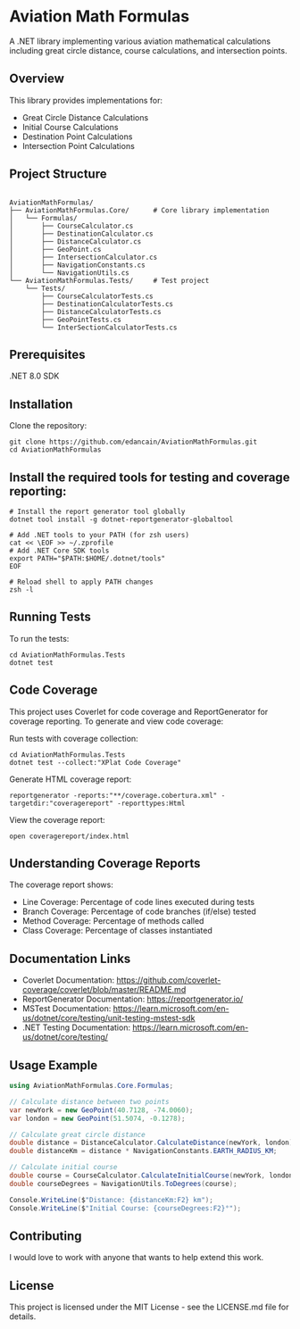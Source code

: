 # Aviation Math Formulas
A .NET library implementing various aviation mathematical calculations including great circle distance, course calculations, and intersection points.

## Overview
This library provides implementations for:
  - Great Circle Distance Calculations
  - Initial Course Calculations
  - Destination Point Calculations
  - Intersection Point Calculations

## Project Structure
```plaintext

AviationMathFormulas/
├── AviationMathFormulas.Core/      # Core library implementation
│   └── Formulas/
│       ├── CourseCalculator.cs
│       ├── DestinationCalculator.cs
│       ├── DistanceCalculator.cs
│       ├── GeoPoint.cs
│       ├── IntersectionCalculator.cs
│       ├── NavigationConstants.cs
│       └── NavigationUtils.cs
└── AviationMathFormulas.Tests/     # Test project
    └── Tests/
        ├── CourseCalculatorTests.cs
        ├── DestinationCalculatorTests.cs
        ├── DistanceCalculatorTests.cs
        ├── GeoPointTests.cs
        └── InterSectionCalculatorTests.cs
```

## Prerequisites

.NET 8.0 SDK

## Installation

Clone the repository:
```plaintext
git clone https://github.com/edancain/AviationMathFormulas.git
cd AviationMathFormulas
```

## Install the required tools for testing and coverage reporting:
```plaintext
# Install the report generator tool globally
dotnet tool install -g dotnet-reportgenerator-globaltool

# Add .NET tools to your PATH (for zsh users)
cat << \EOF >> ~/.zprofile
# Add .NET Core SDK tools
export PATH="$PATH:$HOME/.dotnet/tools"
EOF

# Reload shell to apply PATH changes
zsh -l
```

## Running Tests
To run the tests:
```plaintext
cd AviationMathFormulas.Tests
dotnet test
```

## Code Coverage
This project uses Coverlet for code coverage and ReportGenerator for coverage reporting.
To generate and view code coverage:

Run tests with coverage collection:
```plaintext
cd AviationMathFormulas.Tests
dotnet test --collect:"XPlat Code Coverage"
```

Generate HTML coverage report:
```plaintext
reportgenerator -reports:"**/coverage.cobertura.xml" -targetdir:"coveragereport" -reporttypes:Html
```

View the coverage report:
```plaintext
open coveragereport/index.html
```

## Understanding Coverage Reports
The coverage report shows:
  - Line Coverage: Percentage of code lines executed during tests
  - Branch Coverage: Percentage of code branches (if/else) tested
  - Method Coverage: Percentage of methods called
  - Class Coverage: Percentage of classes instantiated

## Documentation Links

- Coverlet Documentation: https://github.com/coverlet-coverage/coverlet/blob/master/README.md
- ReportGenerator Documentation: https://reportgenerator.io/
- MSTest Documentation: https://learn.microsoft.com/en-us/dotnet/core/testing/unit-testing-mstest-sdk
- .NET Testing Documentation: https://learn.microsoft.com/en-us/dotnet/core/testing/

## Usage Example

```csharp
using AviationMathFormulas.Core.Formulas;

// Calculate distance between two points
var newYork = new GeoPoint(40.7128, -74.0060);
var london = new GeoPoint(51.5074, -0.1278);

// Calculate great circle distance
double distance = DistanceCalculator.CalculateDistance(newYork, london);
double distanceKm = distance * NavigationConstants.EARTH_RADIUS_KM;

// Calculate initial course
double course = CourseCalculator.CalculateInitialCourse(newYork, london);
double courseDegrees = NavigationUtils.ToDegrees(course);

Console.WriteLine($"Distance: {distanceKm:F2} km");
Console.WriteLine($"Initial Course: {courseDegrees:F2}°");
```

## Contributing
I would love to work with anyone that wants to help extend this work. 

## License
This project is licensed under the MIT License - see the LICENSE.md file for details.
